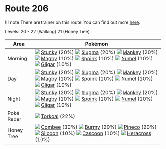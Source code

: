 # Route 206

!!! note
    There are trainer on this route. You can find out more [here](/trainer_changes/route_206/).

Levels: 20 - 22 (Walking) 21 (Honey Tree)

Area       | Pokémon
---        | ---
Morning    | ![][434]  [Stunky] (20%) ![][218]  [Slugma] (20%) ![][056]  [Mankey] (20%)  ![][240]  [Magby] (10%) ![][325]  [Spoink] (10%) ![][322]  [Numel] (10%)  ![][207]  [Gligar] (10%)
Day        | ![][434]  [Stunky] (20%) ![][218]  [Slugma] (20%) ![][056]  [Mankey] (20%)  ![][240]  [Magby] (10%) ![][325]  [Spoink] (10%) ![][322]  [Numel] (10%)  ![][207]  [Gligar] (10%)
Night      | ![][434]  [Stunky] (20%) ![][218]  [Slugma] (20%) ![][056]  [Mankey] (20%)  ![][240]  [Magby] (10%) ![][325]  [Spoink] (10%) ![][322]  [Numel] (10%)  ![][207]  [Gligar] (10%)
Poké Radar | ![][324]  [Torkoal] (22%)
Honey Tree | ![][415]  [Combee] (30%) ![][412]  [Burmy] (20%) ![][204]  [Pineco] (20%)  ![][266]  [Silcoon] (10%) ![][268]  [Cascoon] (10%) ![][214]  [Heracross] (10%)<br>


[Mankey]: /pokemon_changes/056/
[Pineco]: /pokemon_changes/204/
[Gligar]: /pokemon_changes/207/
[Heracross]: /pokemon_changes/214/
[Slugma]: /pokemon_changes/218/
[Magby]: /pokemon_changes/240/
[Silcoon]: /pokemon_changes/266/
[Cascoon]: /pokemon_changes/268/
[Numel]: /pokemon_changes/322/
[Torkoal]: /pokemon_changes/324/
[Spoink]: /pokemon_changes/325/
[Burmy]: /pokemon_changes/412/
[Combee]: /pokemon_changes/415/
[Stunky]: /pokemon_changes/434/
[056]: /img/pokemon/056.png
[204]: /img/pokemon/204.png
[207]: /img/pokemon/207.png
[214]: /img/pokemon/214.png
[218]: /img/pokemon/218.png
[240]: /img/pokemon/240.png
[266]: /img/pokemon/266.png
[268]: /img/pokemon/268.png
[322]: /img/pokemon/322.png
[324]: /img/pokemon/324.png
[325]: /img/pokemon/325.png
[412]: /img/pokemon/412.png
[415]: /img/pokemon/415.png
[434]: /img/pokemon/434.png
